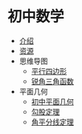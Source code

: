 # 初中数学

- [介绍](math_junior_high_school/intro.md)
- [资源](math_junior_high_school/资源.md)
- 思维导图
  - [平行四边形](math_junior_high_school/初中数学思维导图/平行四边形.jpg)
  - [锐角三角函数](math_junior_high_school/初中数学思维导图/锐角三角函数.jpg)
- 平面几何
  - [初中平面几何](math_junior_high_school/平面几何/初中平面几何.md)
  - [勾股定理](math_junior_high_school/平面几何/勾股定理.md)
  - [角平分线定理](math_junior_high_school/平面几何/角平分线定理.md)